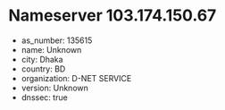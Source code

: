 # Nameserver 103.174.150.67

* as_number: 135615
* name: Unknown
* city: Dhaka
* country: BD
* organization: D-NET SERVICE
* version: Unknown
* dnssec: true
